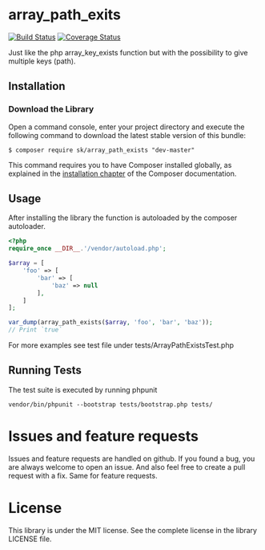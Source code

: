 array_path_exits
================

[![Build Status](https://travis-ci.org/skroczek/array_path_exits.svg?branch=master)](https://travis-ci.org/skroczek/array_path_exits)
[![Coverage Status](https://coveralls.io/repos/github/skroczek/array_path_exits/badge.svg?branch=master)](https://coveralls.io/github/skroczek/array_path_exits?branch=master)

Just like the php array_key_exists function but with the possibility to give multiple keys (path).

Installation
------------

### Download the Library

Open a command console, enter your project directory and execute the
following command to download the latest stable version of this bundle:

```console
$ composer require sk/array_path_exists "dev-master"
```

This command requires you to have Composer installed globally, as explained
in the [installation chapter](https://getcomposer.org/doc/00-intro.md)
of the Composer documentation.

Usage
-----

After installing the library the function is autoloaded by the composer autoloader.

```php
<?php
require_once __DIR__.'/vendor/autoload.php';

$array = [
    'foo' => [
        'bar' => [
            'baz' => null
        ],
    ]
];

var_dump(array_path_exists($array, 'foo', 'bar', 'baz'));
// Print `true`
```
For more examples see test file under tests/ArrayPathExistsTest.php


Running Tests
-------------

The test suite is executed by running phpunit

```
vendor/bin/phpunit --bootstrap tests/bootstrap.php tests/
```

Issues and feature requests
===========================

Issues and feature requests are handled on github. If you found a bug, you are always welcome to open an issue. And also feel
free to create a pull request with a fix. Same for feature requests.

License
=======

This library is under the MIT license. See the complete license in the library LICENSE file.
